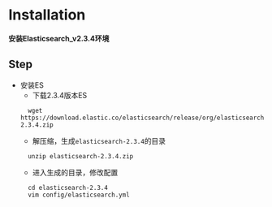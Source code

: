 
# Installation

**安装Elasticsearch_v2.3.4环境**

## Step 
- 安装ES
  - 下载2.3.4版本ES
  ```
    wget https://download.elastic.co/elasticsearch/release/org/elasticsearch/distribution/zip/elasticsearch/2.3.4/elasticsearch-2.3.4.zip
  ```
  - 解压缩，生成`elasticsearch-2.3.4`的目录
  ```
    unzip elasticsearch-2.3.4.zip
  ```
  - 进入生成的目录，修改配置
  ```
    cd elasticsearch-2.3.4
    vim config/elasticsearch.yml
  ```
